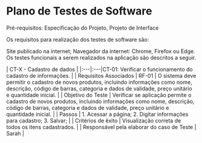 # Plano de Testes de Software

Pré-requisitos: Especificação do Projeto, Projeto de Interface

Os requisitos para realização dos testes de software são:

Site publicado na internet;
Navegador da internet: Chrome, Firefox ou Edge.
Os testes funcionais a serem realizados na aplicação são descritos a seguir.

| CT-X - Cadastro de dados |
|:---|:---|CT-01: Verificar o funcionamento do cadastro de informações. |
| Requisitos Associados | RF-01 | O sistema deve permitir o cadastro de novos produtos, incluindo informações como nome, descrição, código de barras, categoria e dados de validade, preço unitário e quantidade inicial. | 
| Objetivo do Teste | Verificar se aplicação permite o cadastro de novos produtos, incluindo informações como nome, descrição, código de barras, categoria e dados de validade, preço unitário e quantidade inicial. |
| Passos | 1. Acessar a página; 2. Digitar informações para cadastro; 3. Salvar; | 
| Critérios de êxito | Visualização correta de todos os itens cadastrados. | 
| Responsável pela elaborar do caso de Teste | Sarah | 
 

